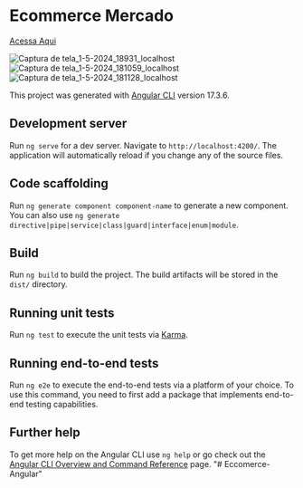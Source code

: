# Ecommerce Mercado

<a href="https://eccomerce-angular.vercel.app/">Acessa Aqui</a>

![Captura de tela_1-5-2024_18931_localhost](https://github.com/DeividsonOmedio/Eccomerce-Angular/assets/114306758/cb4974ae-3253-410a-9ed9-69673490ab23)
![Captura de tela_1-5-2024_181059_localhost](https://github.com/DeividsonOmedio/Eccomerce-Angular/assets/114306758/ae00ff03-d680-45cc-91c9-542b4b6a7816)
![Captura de tela_1-5-2024_181128_localhost](https://github.com/DeividsonOmedio/Eccomerce-Angular/assets/114306758/ca208892-da64-47a0-b56d-0cde22b6de09)


This project was generated with [Angular CLI](https://github.com/angular/angular-cli) version 17.3.6.

## Development server

Run `ng serve` for a dev server. Navigate to `http://localhost:4200/`. The application will automatically reload if you change any of the source files.

## Code scaffolding

Run `ng generate component component-name` to generate a new component. You can also use `ng generate directive|pipe|service|class|guard|interface|enum|module`.

## Build

Run `ng build` to build the project. The build artifacts will be stored in the `dist/` directory.

## Running unit tests

Run `ng test` to execute the unit tests via [Karma](https://karma-runner.github.io).

## Running end-to-end tests

Run `ng e2e` to execute the end-to-end tests via a platform of your choice. To use this command, you need to first add a package that implements end-to-end testing capabilities.

## Further help

To get more help on the Angular CLI use `ng help` or go check out the [Angular CLI Overview and Command Reference](https://angular.io/cli) page.
"# Eccomerce-Angular" 
